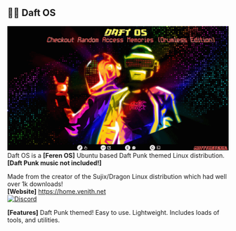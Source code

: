 ## 🤖🎸 Daft OS</br>
![image](https://raw.githubusercontent.com/Daft-OS/Daft-OS/main/daftos.gif)
Daft OS is a **[Feren OS]** Ubuntu based Daft Punk themed Linux distribution. **[Daft Punk music not included!]**

Made from the creator of the Sujix/Dragon Linux distribution which had well over 1k downloads!</br>
**[Website]** https://home.venith.net</br>
[![Discord](https://tinyurl.com/3b9s4sz7)](https://discord.gg/VhfM3UncBB)<br>

**[Features]**
Daft Punk themed!
Easy to use.
Lightweight.
Includes loads of tools, and utilities.
